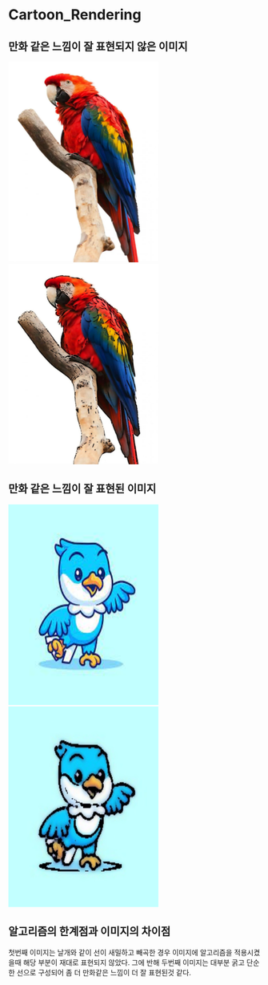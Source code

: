 # Cartoon_Rendering
## 만화 같은 느낌이 잘 표현되지 않은 이미지 
<img src="bird.jpg" width="300" height="400"/> <img src="Cartoon_image.jpg" width="300" height="400"/>
## 만화 같은 느낌이 잘 표현된 이미지
<img src="bird2.jpg" width="300" height="400"/> <img src="Cartoon_image2.jpg" width="300" height="400"/>
## 알고리즘의 한계점과 이미지의 차이점
첫번째 이미지는 날개와 같이 선이 새밀하고 빼곡한 경우 이미지에 알고리즘을 적용시켰을때 해당 부분이 재대로 표현되지 않았다. 
그에 반해 두번째 이미지는 대부분 굵고 단순한 선으로 구성되어 좀 더 만화같은 느낌이 더 잘 표현된것 같다.
